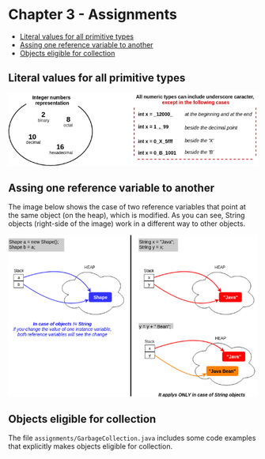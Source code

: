 # Chapter 3 - Assignments

+ [Literal values for all primitive types](#literal-values-for-all-primitive-types)
+ [Assing one reference variable to another](#assing-one-reference-variable-to-another)
+ [Objects eligible for collection](#cobjects-eligible-for-collection)


## Literal values for all primitive types
![Alt text](assignments/integer-number-representation.png?raw=true "Integer number representation")


## Assing one reference variable to another
The image below shows the case of two reference variables that point at the same object (on the heap), which is modified.
As you can see, String objects (right-side of the image) work in a different way to other objects.

![Alt text](assignments/assign-one-reference-variable-to-another.png?raw=true "Assign one reference variable to another")


## Objects eligible for collection
The file `assignments/GarbageCollection.java` includes some code examples that explicitly makes objects eligible for collection.